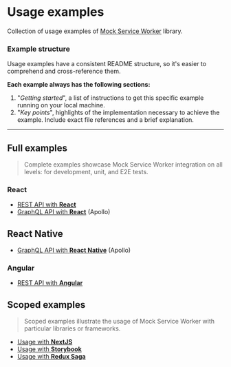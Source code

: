 # Usage examples

Collection of usage examples of [Mock Service Worker](https://github.com/mswjs/msw) library.

### Example structure

Usage examples have a consistent README structure, so it's easier to comprehend and cross-reference them.

**Each example always has the following sections:**

1. "_Getting started_", a list of instructions to get this specific example running on your local machine.
1. "_Key points_", highlights of the implementation necessary to achieve the example. Include exact file references and a brief explanation.

---

## Full examples

> Complete examples showcase Mock Service Worker integration on all levels: for development, unit, and E2E tests.

### React

- [REST API with **React**](examples/rest-react)
- [GraphQL API with **React**](examples/graphql-react-apollo) (Apollo)

## React Native

- [GraphQL API with **React Native**](examples/graphql-react-native-apollo) (Apollo)

### Angular

- [REST API with **Angular**](examples/rest-angular)

## Scoped examples

> Scoped examples illustrate the usage of Mock Service Worker with particular libraries or frameworks.

- [Usage with **NextJS**](https://github.com/vercel/next.js/tree/canary/examples/with-msw)
- [Usage with **Storybook**](examples/with-storybook)
- [Usage with **Redux Saga**](examples/with-redux-saga)
